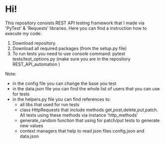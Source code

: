 # Hi!

This repository consists REST API testing framework that I made via 'PyTest' & 'Requests' libraries. Here you can find a instruction how to execute my code:

1. Download repository.
2. Download all required packages (from the setup.py file)
3. To run tests you need to use console command: pytest tests/test_options.py (make sure you are in the repository REST_API_automation )

Note:
- in the config file you can change the base you test
- in the data.json file you can find the whole list of users that you can use for tests
- in the helpers.py file you can find references to:
  - all libs that used for run tests
  - class HttpRequests that include methods get,post,delete,put,patch. All tests using these methods via instance 'http_methods'
  - generate_random function that using for patch/put tests to generate new values
  - context managers that help to read json files config.json and data.json
